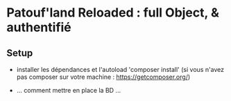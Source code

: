 # Patouf'land Reloaded : full Object, & authentifié

## Setup

- installer les dépendances et l'autoload
'composer install'
(si vous n'avez pas composer sur votre machine : https://getcomposer.org/)

- ... comment mettre en  place la BD ...
